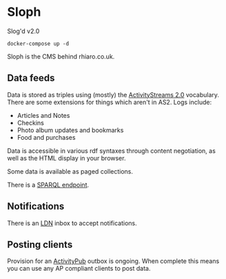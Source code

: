 # Sloph

Slog'd v2.0

```
docker-compose up -d
```

Sloph is the CMS behind rhiaro.co.uk.

## Data feeds

Data is stored as triples using (mostly) the [ActivityStreams 2.0](https://www.w3.org/TR/activitystreams-vocabulary) vocabulary. There are some extensions for things which aren't in AS2. Logs include:

* Articles and Notes
* Checkins
* Photo album updates and bookmarks
* Food and purchases

Data is accessible in various rdf syntaxes through content negotiation, as well as the HTML display in your browser.

Some data is available as paged collections.

There is a [SPARQL endpoint](https://rhiaro.co.uk/endpoint.php).

## Notifications

There is an [LDN](https://www.w3.org/TR/ldn) inbox to accept notifications.

## Posting clients

Provision for an [ActivityPub](https://www.w3.org/TR/activitypub) outbox is ongoing. When complete this means you can use any AP compliant clients to post data.